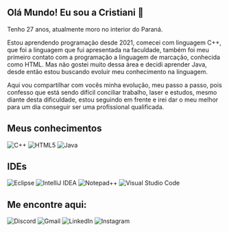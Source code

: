 ## Olá Mundo! Eu sou a Cristiani 👋

Tenho 27 anos, atualmente moro no interior do Paraná.

Estou aprendendo programação desde 2021, comecei com linguagem C++, que foi a linguagem que fui apresentada na faculdade, também foi meu primeiro contato com a programação a linguagem de marcação, conhecida como HTML. Mas não gostei muito dessa área e decidi aprender Java, desde então estou buscando evoluir meu conhecimento na linguagem.

Aqui vou compartilhar com vocês minha evolução, meu passo a passo, pois confesso que está sendo difícil conciliar trabalho, laser e estudos, mesmo diante desta dificuldade, estou seguindo em frente e irei dar o meu melhor para um dia conseguir ser uma profissional qualificada.

## Meus conhecimentos ##
![C++](https://img.shields.io/badge/c++-%2300599C.svg?style=for-the-badge&logo=c%2B%2B&logoColor=white)
![HTML5](https://img.shields.io/badge/html5-%23E34F26.svg?style=for-the-badge&logo=html5&logoColor=white)
![Java](https://img.shields.io/badge/java-%23ED8B00.svg?style=for-the-badge&logo=openjdk&logoColor=white)

 
## IDEs ##
![Eclipse](https://img.shields.io/badge/Eclipse-FE7A16.svg?style=for-the-badge&logo=Eclipse&logoColor=white)
![IntelliJ IDEA](https://img.shields.io/badge/IntelliJIDEA-000000.svg?style=for-the-badge&logo=intellij-idea&logoColor=white)
![Notepad++](https://img.shields.io/badge/Notepad++-90E59A.svg?style=for-the-badge&logo=notepad%2b%2b&logoColor=black)
![Visual Studio Code](https://img.shields.io/badge/Visual%20Studio%20Code-0078d7.svg?style=for-the-badge&logo=visual-studio-code&logoColor=white)

## Me encontre aqui: ##
![Discord](https://img.shields.io/badge/Discord-%235865F2.svg?style=for-the-badge&logo=discord&logoColor=white)
![Gmail](https://img.shields.io/badge/Gmail-D14836?style=for-the-badge&logo=gmail&logoColor=white)
![LinkedIn](www.linkedin.com/in/cristianibudnik)
![Instagram](https://img.shields.io/badge/Instagram-%23E4405F.svg?style=for-the-badge&logo=Instagram&logoColor=white)
